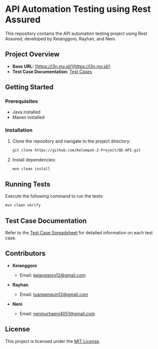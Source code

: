 # API Automation Testing using Rest Assured

This repository contains the API automation testing project using Rest Assured, developed by Keianggoro, Rayhan, and Neni.

## Project Overview

- **Base URL:** [https://l3n.my.id/](https://l3n.my.id/)
- **Test Case Documentation:** [Test Cases](https://docs.google.com/spreadsheets/d/1vOiRSU0w4vXTKcBU2CDNy3gBow6ha8OTchf0a5d4Ok0/edit)

## Getting Started

### Prerequisites

- Java installed
- Maven installed

### Installation

1. Clone the repository and navigate to the project directory:

   ```bash
   git clone https://github.com/Kelompok-2-Project/QE-API.git
   ```

2. Install dependencies:

   ```bash
   mvn clean install
   ```

## Running Tests

Execute the following command to run the tests:

```bash
mvn clean verify
```

## Test Case Documentation

Refer to the [Test Case Spreadsheet](https://docs.google.com/spreadsheets/d/1vOiRSU0w4vXTKcBU2CDNy3gBow6ha8OTchf0a5d4Ok0/edit) for detailed information on each test case.

## Contributors

- **Keianggoro**
  - Email: keianggoro12@gmail.com

- **Rayhan**
  - Email: tuanpenguin12@gmail.com

- **Neni**
  - Email: neninurhaeni4051@gmail.com

## License

This project is licensed under the [MIT License](LICENSE).
